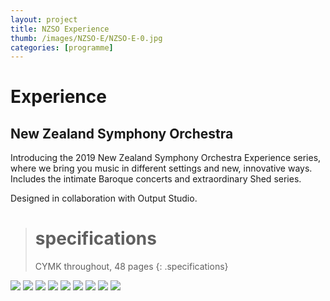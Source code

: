 ```yaml
---
layout: project
title: NZSO Experience
thumb: /images/NZSO-E/NZSO-E-0.jpg
categories: [programme]
---
```


# Experience

## New Zealand Symphony Orchestra

Introducing the 2019 New Zealand Symphony Orchestra Experience series, where we bring you music in different settings and new, innovative ways. Includes the intimate Baroque concerts and extraordinary Shed series.

Designed in collaboration with Output Studio.

> # specifications
> CYMK throughout, 48 pages
{: .specifications}

![](/images/NZSO-E/NZSO-E-1.jpg)
![](/images/NZSO-E/NZSO-E-2.jpg)
![](/images/NZSO-E/NZSO-E-3.jpg)
![](/images/NZSO-E/NZSO-E-4.jpg)
![](/images/NZSO-E/NZSO-E-5.jpg)
![](/images/NZSO-E/NZSO-E-6.jpg)
![](/images/NZSO-E/NZSO-E-7.jpg)
![](/images/NZSO-E/NZSO-E-8.jpg)
![](/images/NZSO-E/NZSO-E-9.jpg)
